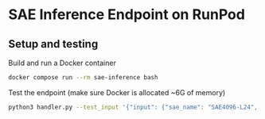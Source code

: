 # SAE Inference Endpoint on RunPod

## Setup and testing

Build and run a Docker container

```bash
docker compose run --rm sae-inference bash
```

Test the endpoint (make sure Docker is allocated ~6G of memory)

```bash
python3 handler.py --test_input '{"input": {"sae_name": "SAE4096-L24", "sequence": "TTCCPSIVARSNFNVCRLPGTPEALCATYTGCIIIPGATCPGDYAN"}}'
```
